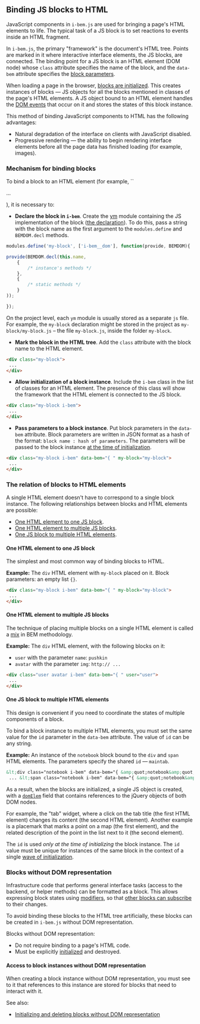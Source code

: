 <a name="html"></a>

Binding JS blocks to HTML
-------------------------

JavaScript components in `i-bem.js` are used for bringing a page's HTML elements
to life. The typical task of a JS block is to set reactions to events inside an HTML fragment.

In `i-bem.js`, the primary "framework" is the document's HTML tree. Points are marked in it where interactive interface elements, the JS blocks, are connected.
The binding point for a JS block is an HTML element (DOM node) whose `class` attribute
specifies the name of the block, and the `data-bem` attribute specifies the [block parameters](./i-bem-js-params.en.md).

When loading a page in the browser, [blocks are initialized](./i-bem-js-init.en.md). This creates instances of blocks — JS objects for all the blocks mentioned in classes of the page's HTML elements. A JS object bound to an HTML element
handles the [DOM events](i-bem-js-events.en.md#dom-events) that occur on it and stores the states of this block instance.

This method of binding JavaScript components to HTML has the following advantages:

-   Natural degradation of the interface on clients with JavaScript disabled.
-   Progressive rendering — the ability to begin rendering interface elements before all the page data has finished loading (for example, images).

<a name="html-syntax"></a>

### Mechanism for binding blocks

To bind a block to an HTML element (for example, ``

...

), it is necessary to:

-   **Declare the block in `i-bem`**.
    Create the [ym](https://github.com/ymaps/modules) module containing the JS implementation of the block ([the declaration](./i-bem-js-decl.en.md)). To do this, pass a string with the block name as the first argument to the `modules.define` and `BEMDOM.decl` methods.

```js
modules.define('my-block', ['i-bem__dom'], function(provide, BEMDOM){

provide(BEMDOM.decl(this.name,
    {
        /* instance's methods */
    },
    {
        /* static methods */
    }
));

});
```

On the project level, each `ym` module is usually stored as a separate `js` file. For example, the `my-block` declaration might be stored in the project as `my-block/my-block.js` – the file `my-block.js`, inside the folder `my-block`.

-   **Mark the block in the HTML tree**.
    Add the `class` attribute with the block name to the HTML element.

```html
<div class="my-block">
 ...
</div>
```

-   **Allow initialization of a block instance**.
    Include the `i-bem` class in the list of classes for an HTML element. The presence of this class will show the framework that the HTML element is connected to the JS block.

```html
<div class="my-block i-bem">
 ...
</div>
```

-   **Pass parameters to a block instance**.
    Put block parameters in the `data-bem` attribute. Block parameters are written in JSON format as a hash of the format: `block name : hash of parameters`. The parameters will be passed to the block instance [at the time of initialization](./i-bem-js-init.en.md).

```html
<div class="my-block i-bem" data-bem="{ " my-block="my-block">
 ...
</div>
```

<a name="html-conection"></a>

### The relation of blocks to HTML elements

A single HTML element doesn't have to correspond to a single block instance. The following relationships between blocks and HTML elements are possible:

-   [One HTML element to one JS block](#one-html-element-to-one-js-block).
-   [One HTML element to multiple JS blocks](#one-html-element-to-multiple-js-blocks).
-   [One JS block to multiple HTML elements](#one-js-block-to-multiple-html-elements).

<a name="html-simple"></a>

#### One HTML element to one JS block

The simplest and most common way of binding blocks to HTML.

**Example:** The `div` HTML element with `my-block` placed on it.
Block parameters: an empty list `{}`.

```html
<div class="my-block i-bem" data-bem="{ " my-block="my-block">
 ...
</div>
```

<a name="html-mixes"></a>

#### One HTML element to multiple JS blocks

The technique of placing multiple blocks on a single HTML element is called a [mix](i-bem-js-decl.en.md#mix) in BEM methodology.

**Example:** The `div` HTML element, with the following blocks on it:

-   `user` with the parameter `name`: `pushkin`
-   `avatar` with the parameter `img`: `http:// ...`

```html
<div class="user avatar i-bem" data-bem="{ " user="user">
 ...
</div>
```

<a name="distrib-block"></a>

#### One JS block to multiple HTML elements

This design is convenient if you need to coordinate the states of multiple components of a block.

To bind a block instance to multiple HTML elements, you must set the same value for the `id` parameter in the `data-bem` attribute. The value of `id` can be any string.

**Example:** An instance of the `notebook` block bound to the `div` and `span` HTML elements.
The parameters specify the shared `id` — `maintab`.

```html
&lt;div class="notebook i-bem" data-bem="{ &amp;quot;notebook&amp;quot;: { &amp;quot;id&amp;quot;: &amp;quot;maintab&amp;quot; }}"&gt; &lt;/div&gt;
 ... &lt;span class="notebook i-bem" data-bem="{ &amp;quot;notebook&amp;quot;: { &amp;quot;id&amp;quot;: &amp;quot;maintab&amp;quot; }}"&gt; &lt;/span&gt;
```

As a result, when the blocks are initialized, a single JS object is created, with a [`domElem`](./i-bem-js-dom.en.md) field that contains references to the jQuery objects of both DOM nodes.

For example, the "tab" widget, where a click on the tab title (the first HTML element) changes its content (the second HTML element).
Another example is a placemark that marks a point on a map (the first element), and the related description of the point in the list next to it (the second element).

The `id` is used *only at the time of initializing* the block instance. The `id` value must be unique for instances of the same block in the context of a single [wave of initialization](i-bem-js-init.en.md#wave-of-initialization).

<a name="i-blocks"></a>

### Blocks without DOM representation

Infrastructure code that performs general interface tasks (access to the backend, or helper methods) can be formatted as a block. This allows expressing block states using [modifiers](./i-bem-js-states.en.md), so that [other blocks can subscribe](i-bem-js-states.en.md#other-blocks-can-subscribe) to their changes.

To avoid binding these blocks to the HTML tree artificially, these blocks can be created in `i-bem.js` without DOM representation.

Blocks without DOM representation:

-   Do not require binding to a page's HTML code.
-   Must be explicitly [initialized](i-bem-js-init.en.md#initialized) and destroyed.

<a name="api-nodom"></a>

#### Access to block instances without DOM representation

When creating a block instance without DOM representation, you must see to it that references to this instance are stored for blocks that need to interact with it.

See also:

-   [Initializing and deleting blocks without DOM representation](i-bem-js-init.en.md#initializing-and-deleting-blocks-without-dom-representation)

